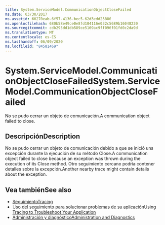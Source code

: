 ```yaml
---
title: System.ServiceModel.CommunicationObjectCloseFailed
ms.date: 03/30/2017
ms.assetid: 60270eab-6f57-4136-bec5-62d3edd23880
ms.openlocfilehash: 680b58e49ce0e8fd104116e032c5689b16048230
ms.sourcegitcommit: cdb295dd1db589ce5169ac9ff096f01fd0c2da9d
ms.translationtype: MT
ms.contentlocale: es-ES
ms.lasthandoff: 06/09/2020
ms.locfileid: "84581469"
---
```

# <a name="systemservicemodelcommunicationobjectclosefailed"></a><span data-ttu-id="9072c-102">System.ServiceModel.CommunicationObjectCloseFailed</span><span class="sxs-lookup"><span data-stu-id="9072c-102">System.ServiceModel.CommunicationObjectCloseFailed</span></span>
<span data-ttu-id="9072c-103">No se pudo cerrar un objeto de comunicación.</span><span class="sxs-lookup"><span data-stu-id="9072c-103">A communication object failed to close.</span></span>  
  
## <a name="description"></a><span data-ttu-id="9072c-104">Descripción</span><span class="sxs-lookup"><span data-stu-id="9072c-104">Description</span></span>  
 <span data-ttu-id="9072c-105">No se pudo cerrar un objeto de comunicación debido a que se inició una excepción durante la ejecución de su método Close.</span><span class="sxs-lookup"><span data-stu-id="9072c-105">A communication object failed to close because an exception was thrown during the execution of its Close method.</span></span> <span data-ttu-id="9072c-106">Otro seguimiento cercano podría contener detalles sobre la excepción.</span><span class="sxs-lookup"><span data-stu-id="9072c-106">Another nearby trace might contain details about the exception.</span></span>  
  
## <a name="see-also"></a><span data-ttu-id="9072c-107">Vea también</span><span class="sxs-lookup"><span data-stu-id="9072c-107">See also</span></span>

- [<span data-ttu-id="9072c-108">Seguimiento</span><span class="sxs-lookup"><span data-stu-id="9072c-108">Tracing</span></span>](index.md)
- [<span data-ttu-id="9072c-109">Uso del seguimiento para solucionar problemas de su aplicación</span><span class="sxs-lookup"><span data-stu-id="9072c-109">Using Tracing to Troubleshoot Your Application</span></span>](using-tracing-to-troubleshoot-your-application.md)
- [<span data-ttu-id="9072c-110">Administración y diagnóstico</span><span class="sxs-lookup"><span data-stu-id="9072c-110">Administration and Diagnostics</span></span>](../index.md)
